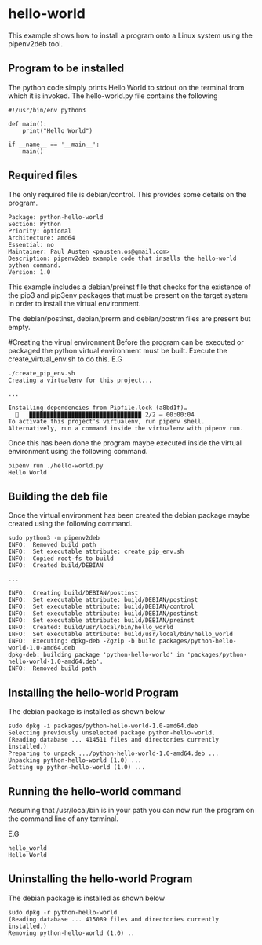 # hello-world
This example shows how to install a program onto a Linux system using
the pipenv2deb tool.

## Program to be installed
The python code simply prints Hello World to stdout on the terminal from which
it is invoked. The hello-world.py file contains the following

```
#!/usr/bin/env python3

def main():
    print("Hello World")

if __name__ == '__main__':
    main()

```


## Required files
The only required file is debian/control. This provides some details on the program.

```
Package: python-hello-world
Section: Python
Priority: optional
Architecture: amd64
Essential: no
Maintainer: Paul Austen <pausten.os@gmail.com>
Description: pipenv2deb example code that insalls the hello-world python command.
Version: 1.0
```

This example includes a debian/preinst file that checks for the existence of the pip3
and pip3env packages that must be present on the target system in order to
install the virtual environment.

The debian/postinst, debian/prerm and debian/postrm files are present but empty.

#Creating the virual environment
Before the program can be executed or packaged the python virtual environment must be built. Execute the create_virtual_env.sh to do this.
E.G

```
./create_pip_env.sh
Creating a virtualenv for this project...

...

Installing dependencies from Pipfile.lock (a8bd1f)…
  🐍   ▉▉▉▉▉▉▉▉▉▉▉▉▉▉▉▉▉▉▉▉▉▉▉▉▉▉▉▉▉▉▉▉ 2/2 — 00:00:04
To activate this project's virtualenv, run pipenv shell.
Alternatively, run a command inside the virtualenv with pipenv run.

```

Once this has been done the program maybe executed inside the virtual environment using the following command.

```
pipenv run ./hello-world.py
Hello World

```

## Building the deb file
Once the virtual environment has been created the debian package maybe created using the following command.

```
sudo python3 -m pipenv2deb
INFO:  Removed build path
INFO:  Set executable attribute: create_pip_env.sh
INFO:  Copied root-fs to build
INFO:  Created build/DEBIAN

...

INFO:  Creating build/DEBIAN/postinst
INFO:  Set executable attribute: build/DEBIAN/postinst
INFO:  Set executable attribute: build/DEBIAN/control
INFO:  Set executable attribute: build/DEBIAN/postinst
INFO:  Set executable attribute: build/DEBIAN/preinst
INFO:  Created: build/usr/local/bin/hello_world
INFO:  Set executable attribute: build/usr/local/bin/hello_world
INFO:  Executing: dpkg-deb -Zgzip -b build packages/python-hello-world-1.0-amd64.deb
dpkg-deb: building package 'python-hello-world' in 'packages/python-hello-world-1.0-amd64.deb'.
INFO:  Removed build path

```

## Installing the hello-world Program
The debian package is installed as shown below

```
sudo dpkg -i packages/python-hello-world-1.0-amd64.deb
Selecting previously unselected package python-hello-world.
(Reading database ... 414511 files and directories currently installed.)
Preparing to unpack .../python-hello-world-1.0-amd64.deb ...
Unpacking python-hello-world (1.0) ...
Setting up python-hello-world (1.0) ...

```

## Running the hello-world command
Assuming that /usr/local/bin is in your path you can now run the program on the command line of any terminal.

E.G

```
hello_world
Hello World

```

## Uninstalling the hello-world Program
The debian package is installed as shown below

```
sudo dpkg -r python-hello-world
(Reading database ... 415089 files and directories currently installed.)
Removing python-hello-world (1.0) ..
```
